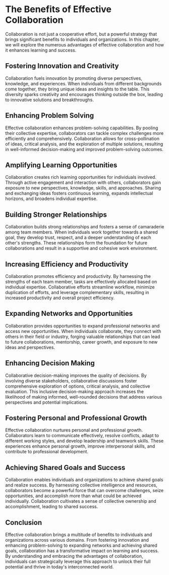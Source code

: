 The Benefits of Effective Collaboration
================================================

Collaboration is not just a cooperative effort, but a powerful strategy that brings significant benefits to individuals and organizations. In this chapter, we will explore the numerous advantages of effective collaboration and how it enhances learning and success.

Fostering Innovation and Creativity
-----------------------------------

Collaboration fuels innovation by promoting diverse perspectives, knowledge, and experiences. When individuals from different backgrounds come together, they bring unique ideas and insights to the table. This diversity sparks creativity and encourages thinking outside the box, leading to innovative solutions and breakthroughs.

Enhancing Problem Solving
-------------------------

Effective collaboration enhances problem-solving capabilities. By pooling their collective expertise, collaborators can tackle complex challenges more efficiently and comprehensively. Collaboration allows for cross-pollination of ideas, critical analysis, and the exploration of multiple solutions, resulting in well-informed decision-making and improved problem-solving outcomes.

Amplifying Learning Opportunities
---------------------------------

Collaboration creates rich learning opportunities for individuals involved. Through active engagement and interaction with others, collaborators gain exposure to new perspectives, knowledge, skills, and approaches. Sharing and exchanging ideas fosters continuous learning, expands intellectual horizons, and broadens individual expertise.

Building Stronger Relationships
-------------------------------

Collaboration builds strong relationships and fosters a sense of camaraderie among team members. When individuals work together towards a shared goal, they develop trust, respect, and a deeper understanding of each other's strengths. These relationships form the foundation for future collaborations and result in a supportive and cohesive work environment.

Increasing Efficiency and Productivity
--------------------------------------

Collaboration promotes efficiency and productivity. By harnessing the strengths of each team member, tasks are effectively allocated based on individual expertise. Collaborative efforts streamline workflow, minimize duplication of efforts, and leverage complementary skills, resulting in increased productivity and overall project efficiency.

Expanding Networks and Opportunities
------------------------------------

Collaboration provides opportunities to expand professional networks and access new opportunities. When individuals collaborate, they connect with others in their field or industry, forging valuable relationships that can lead to future collaborations, mentorship, career growth, and exposure to new ideas and perspectives.

Enhancing Decision Making
-------------------------

Collaborative decision-making improves the quality of decisions. By involving diverse stakeholders, collaborative discussions foster comprehensive exploration of options, critical analysis, and collective evaluation. This inclusive decision-making approach increases the likelihood of making informed, well-rounded decisions that address various perspectives and potential implications.

Fostering Personal and Professional Growth
------------------------------------------

Effective collaboration nurtures personal and professional growth. Collaborators learn to communicate effectively, resolve conflicts, adapt to different working styles, and develop leadership and teamwork skills. These experiences enhance personal growth, improve interpersonal skills, and contribute to professional development.

Achieving Shared Goals and Success
----------------------------------

Collaboration enables individuals and organizations to achieve shared goals and realize success. By harnessing collective intelligence and resources, collaborators become a powerful force that can overcome challenges, seize opportunities, and accomplish more than what could be achieved individually. Collaboration cultivates a sense of collective ownership and accomplishment, leading to shared success.

Conclusion
----------

Effective collaboration brings a multitude of benefits to individuals and organizations across various domains. From fostering innovation and enhancing problem-solving to expanding networks and achieving shared goals, collaboration has a transformative impact on learning and success. By understanding and embracing the advantages of collaboration, individuals can strategically leverage this approach to unlock their full potential and thrive in today's interconnected world.
